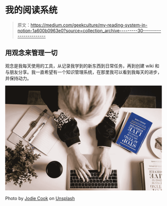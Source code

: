 # 我的阅读系统

> 原文：<https://medium.com/geekculture/my-reading-system-in-notion-1a600b0963e0?source=collection_archive---------30----------------------->

## 用观念来管理一切

观念是我每天使用的工具，从记录我学到的新东西到日常任务，再到创建 wiki 和与朋友分享。我一直希望有一个知识管理系统，在那里我可以看到我每天的进步，并保持动力。

![](img/57c57e32b71046817cce291156326558.png)

Photo by [Jodie Cook](https://unsplash.com/@jodiecook?utm_source=unsplash&utm_medium=referral&utm_content=creditCopyText) on [Unsplash](https://unsplash.com/s/photos/lady-reading-laptop?utm_source=unsplash&utm_medium=referral&utm_content=creditCopyText)
